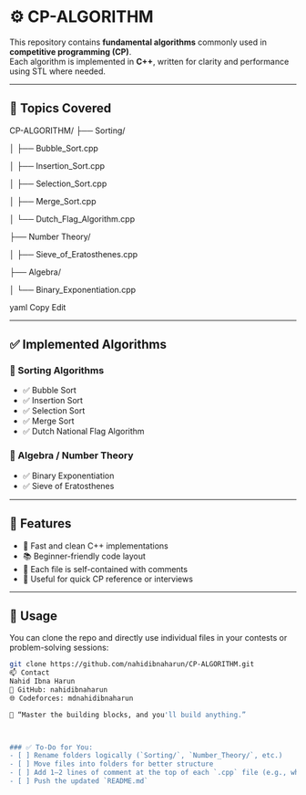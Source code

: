 # ⚙️ CP-ALGORITHM

This repository contains **fundamental algorithms** commonly used in **competitive programming (CP)**.  
Each algorithm is implemented in **C++**, written for clarity and performance using STL where needed.

---

## 📂 Topics Covered

CP-ALGORITHM/
├── Sorting/

│ ├── Bubble_Sort.cpp

│ ├── Insertion_Sort.cpp

│ ├── Selection_Sort.cpp

│ ├── Merge_Sort.cpp

│ └── Dutch_Flag_Algorithm.cpp

├── Number Theory/

│ ├── Sieve_of_Eratosthenes.cpp

├── Algebra/

│ └── Binary_Exponentiation.cpp

yaml
Copy
Edit

---

## ✅ Implemented Algorithms

### 🔸 Sorting Algorithms
- ✅ Bubble Sort
- ✅ Insertion Sort
- ✅ Selection Sort
- ✅ Merge Sort
- ✅ Dutch National Flag Algorithm

### 🔸 Algebra / Number Theory
- ✅ Binary Exponentiation
- ✅ Sieve of Eratosthenes

---

## 📌 Features
- 🚀 Fast and clean C++ implementations
- 📚 Beginner-friendly code layout
- 🧩 Each file is self-contained with comments
- 🔁 Useful for quick CP reference or interviews

---

## 📎 Usage

You can clone the repo and directly use individual files in your contests or problem-solving sessions:

```bash
git clone https://github.com/nahidibnaharun/CP-ALGORITHM.git
📫 Contact
Nahid Ibna Harun
🔗 GitHub: nahidibnaharun
🌐 Codeforces: mdnahidibnaharun

🧠 “Master the building blocks, and you'll build anything.”



### ✅ To-Do for You:
- [ ] Rename folders logically (`Sorting/`, `Number_Theory/`, etc.)
- [ ] Move files into folders for better structure
- [ ] Add 1–2 lines of comment at the top of each `.cpp` file (e.g., what the algorithm does)
- [ ] Push the updated `README.md`









